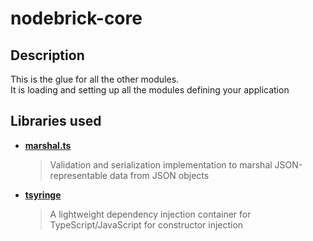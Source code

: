 # nodebrick-core

## Description
This is the glue for all the other modules.  
It is loading and setting up all the modules defining your application

## Libraries used

* **[marshal.ts](https://github.com/maleet/marshal.ts)**  
  > Validation and serialization implementation to marshal JSON-representable data from JSON objects
* **[tsyringe](https://github.com/microsoft/tsyringe)**  
  > A lightweight dependency injection container for TypeScript/JavaScript for constructor injection